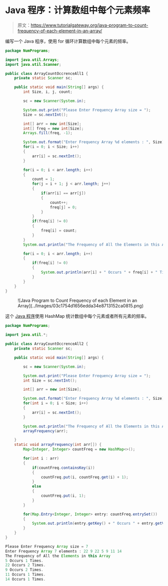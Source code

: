 # Java 程序：计算数组中每个元素频率

> 原文：<https://www.tutorialgateway.org/java-program-to-count-frequency-of-each-element-in-an-array/>

编写一个 Java 程序，使用 for 循环计算数组中每个元素的频率。

```java
package NumPrograms;

import java.util.Arrays;
import java.util.Scanner;

public class ArrayCountOccrenceAll1 {
	private static Scanner sc;

	public static void main(String[] args) {
		int Size, i, j, count;

		sc = new Scanner(System.in);

		System.out.print("Please Enter Frequency Array size = ");
		Size = sc.nextInt();

		int[] arr = new int[Size];
		int[] freq = new int[Size];
		Arrays.fill(freq, -1);

		System.out.format("Enter Frequency Array %d elements : ", Size);
		for(i = 0; i < Size; i++) 
		{
			arr[i] = sc.nextInt();
		}

		for(i = 0; i < arr.length; i++)
		{
			count = 1;
			for(j = i + 1; j < arr.length; j++)
			{
				if(arr[i] == arr[j])
				{
					count++;
					freq[j] = 0;
				}
			}
			if(freq[i] != 0)
			{
				freq[i] = count;
			}
		}
		System.out.println("The Frequency of All the Elements in this Array ");

		for(i = 0; i < arr.length; i++) 
		{
			if(freq[i] != 0)
			{
				System.out.println(arr[i] + " Occurs " + freq[i] + " Times.");
			}
		}
	}
}
```

<figure class="wp-block-image size-large">![Java Program to Count Frequency of each Element in an Array](../Images/03c1754d1656edda34e8713152ca0815.png)</figure>

这个 [Java 程序](https://www.tutorialgateway.org/learn-java-programs/)使用 HashMap 统计数组中每个元素或者所有元素的频率。

```java
package NumPrograms;

import java.util.*;

public class ArrayCountOccrenceAll2 {
	private static Scanner sc;

	public static void main(String[] args) {

		sc = new Scanner(System.in);

		System.out.print("Please Enter Frequency Array size = ");
		int Size = sc.nextInt();

		int[] arr = new int[Size];

		System.out.format("Enter Frequency Array %d elements : ", Size);
		for(int i = 0; i < Size; i++) 
		{
			arr[i] = sc.nextInt();
		}

		System.out.println("The Frequency of All the Elements in this Array ");
		arrayFrequency(arr);

	}
	static void arrayFrequency(int arr[]) {
		Map<Integer, Integer> countFreq = new HashMap<>();

		for(int i : arr)
		{
			if(countFreq.containsKey(i))
			{
				countFreq.put(i, countFreq.get(i) + 1);
			}
			else
			{
				countFreq.put(i, 1);
			}
		}

		for(Map.Entry<Integer, Integer> entry: countFreq.entrySet())
		{
			System.out.println(entry.getKey() + " Occurs " + entry.getValue() + " Times.");
		}
	}
}
```

```java
Please Enter Frequency Array size = 7
Enter Frequency Array 7 elements : 22 9 22 5 9 11 14
The Frequency of All the Elements in this Array 
5 Occurs 1 Times.
22 Occurs 2 Times.
9 Occurs 2 Times.
11 Occurs 1 Times.
14 Occurs 1 Times.
```